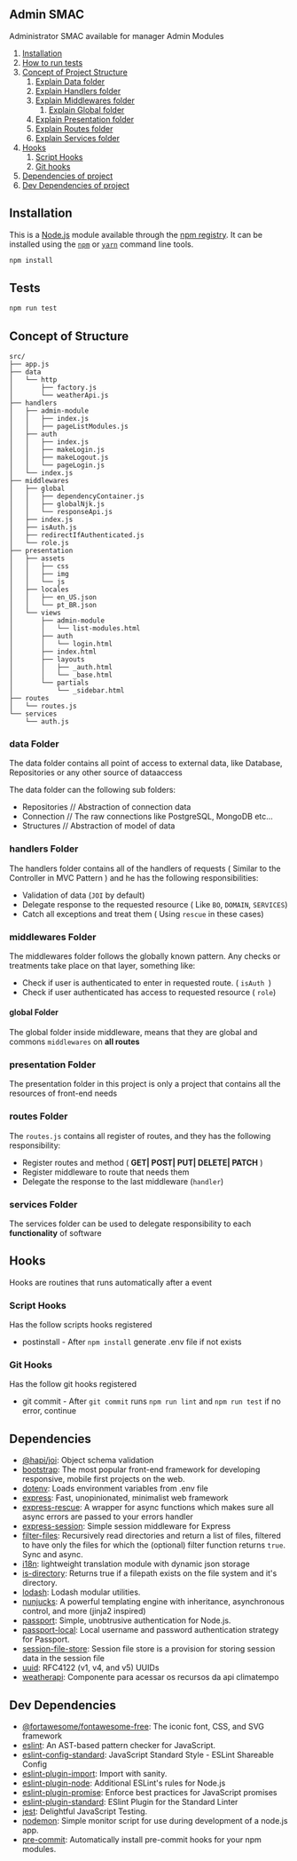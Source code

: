 ## Admin SMAC

Administrator SMAC available for manager Admin Modules

1. [Installation](#installation)
2. [How to run tests](#tests)
3. [Concept of Project Structure](#concept-of-structure)
    1. [Explain Data folder](#data-folder)
    2. [Explain Handlers folder](#handlers-folder)
    3. [Explain Middlewares folder](#middlewares-folder)
        1. [Explain Global folder](#global-folder)
    4. [Explain Presentation folder](#presentation-folder)
    5. [Explain Routes folder](#routes-folder)
    6. [Explain Services folder](#services-folder)
4. [Hooks](#hooks)
    1. [Script Hooks](#script-hooks)
    2. [Git hooks](#git-hooks)
5. [Dependencies of project](#dependencies)
6. [Dev Dependencies of project](#dev-dependencies)

## Installation

This is a [Node.js](https://nodejs.org/) module available through the 
[npm registry](https://www.npmjs.com/). It can be installed using the 
[`npm`](https://docs.npmjs.com/getting-started/installing-npm-packages-locally)
or 
[`yarn`](https://yarnpkg.com/en/)
command line tools.

```sh
npm install
```

## Tests

```sh
npm run test
```

## Concept of Structure

```
src/
├── app.js
├── data
│   └── http
│       ├── factory.js
│       └── weatherApi.js
├── handlers
│   ├── admin-module
│   │   ├── index.js
│   │   ├── pageListModules.js
│   ├── auth
│   │   ├── index.js
│   │   ├── makeLogin.js
│   │   ├── makeLogout.js
│   │   └── pageLogin.js
│   └── index.js
├── middlewares
│   ├── global
│   │   ├── dependencyContainer.js
│   │   ├── globalNjk.js
│   │   └── responseApi.js
│   ├── index.js
│   ├── isAuth.js
│   ├── redirectIfAuthenticated.js
│   └── role.js
├── presentation
│   ├── assets
│   │   ├── css
│   │   ├── img
│   │   └── js
│   ├── locales
│   │   ├── en_US.json
│   │   └── pt_BR.json
│   └── views
│       ├── admin-module
│       │   └── list-modules.html
│       ├── auth
│       │   └── login.html
│       ├── index.html
│       ├── layouts
│       │   ├── _auth.html
│       │   └── _base.html
│       └── partials
│           └── _sidebar.html
├── routes
│   └── routes.js
└── services
    └── auth.js
```

### **data** Folder

The data folder contains all point of access to external data, like Database, Repositories or any other source of dataaccess 

The data folder can the following sub folders:

- Repositories // Abstraction of connection data
- Connection // The raw connections like PostgreSQL, MongoDB etc...
- Structures // Abstraction of model of data

### **handlers** Folder 

The handlers folder contains all of the handlers of requests ( Similar to the Controller in MVC Pattern ) and he has the following responsibilities:

- Validation of data (`JOI` by default)
- Delegate response to the requested resource ( Like `BO`, `DOMAIN`, `SERVICES`)
- Catch all exceptions and treat them ( Using `rescue` in these cases)


### **middlewares** Folder

The middlewares folder follows the globally known pattern. 
Any checks or treatments take place on that layer, something like:

- Check if user is authenticated to enter in requested route. ( `isAuth `)
- Check if user authenticated has access to requested resource ( `role`)


#### **global** Folder

The global folder inside middleware, means that they are global and commons `middlewares` on **all routes**

### **presentation** Folder

The presentation folder in this project is only a project that contains all the resources of front-end needs

### **routes** Folder

The `routes.js` contains all register of routes, and they has the following responsibility:

- Register routes and method ( **GET| POST| PUT| DELETE| PATCH** )
- Register middleware to route that needs them
- Delegate the response to the last middleware (`handler`)

### **services** Folder

The services folder can be used to delegate responsibility to each **functionality** of software

## Hooks

Hooks are routines that runs automatically after a event

### Script Hooks

Has the follow scripts hooks registered

- postinstall - After `npm install` generate .env file if not exists

### Git Hooks

Has the follow git hooks registered

- git commit - After `git commit` runs `npm run lint` and `npm run test` if no error, continue

## Dependencies

- [@hapi/joi](https://ghub.io/@hapi/joi): Object schema validation
- [bootstrap](https://ghub.io/bootstrap): The most popular front-end framework for developing responsive, mobile first projects on the web.
- [dotenv](https://ghub.io/dotenv): Loads environment variables from .env file
- [express](https://ghub.io/express): Fast, unopinionated, minimalist web framework
- [express-rescue](https://ghub.io/express-rescue): A wrapper for async functions which makes sure all async errors are passed to your errors handler
- [express-session](https://ghub.io/express-session): Simple session middleware for Express
- [filter-files](https://ghub.io/filter-files): Recursively read directories and return a list of files, filtered to have only the files for which the (optional) filter function returns `true`. Sync and async.
- [i18n](https://ghub.io/i18n): lightweight translation module with dynamic json storage
- [is-directory](https://ghub.io/is-directory): Returns true if a filepath exists on the file system and it&#39;s directory.
- [lodash](https://ghub.io/lodash): Lodash modular utilities.
- [nunjucks](https://ghub.io/nunjucks): A powerful templating engine with inheritance, asynchronous control, and more (jinja2 inspired)
- [passport](https://ghub.io/passport): Simple, unobtrusive authentication for Node.js.
- [passport-local](https://ghub.io/passport-local): Local username and password authentication strategy for Passport.
- [session-file-store](https://ghub.io/session-file-store): Session file store is a provision for storing session data in the session file
- [uuid](https://ghub.io/uuid): RFC4122 (v1, v4, and v5) UUIDs
- [weatherapi](https://ghub.io/weatherapi): Componente para acessar os recursos da api climatempo

## Dev Dependencies

- [@fortawesome/fontawesome-free](https://ghub.io/@fortawesome/fontawesome-free): The iconic font, CSS, and SVG framework
- [eslint](https://ghub.io/eslint): An AST-based pattern checker for JavaScript.
- [eslint-config-standard](https://ghub.io/eslint-config-standard): JavaScript Standard Style - ESLint Shareable Config
- [eslint-plugin-import](https://ghub.io/eslint-plugin-import): Import with sanity.
- [eslint-plugin-node](https://ghub.io/eslint-plugin-node): Additional ESLint&#39;s rules for Node.js
- [eslint-plugin-promise](https://ghub.io/eslint-plugin-promise): Enforce best practices for JavaScript promises
- [eslint-plugin-standard](https://ghub.io/eslint-plugin-standard): ESlint Plugin for the Standard Linter
- [jest](https://ghub.io/jest): Delightful JavaScript Testing.
- [nodemon](https://ghub.io/nodemon): Simple monitor script for use during development of a node.js app.
- [pre-commit](https://ghub.io/pre-commit): Automatically install pre-commit hooks for your npm modules.
